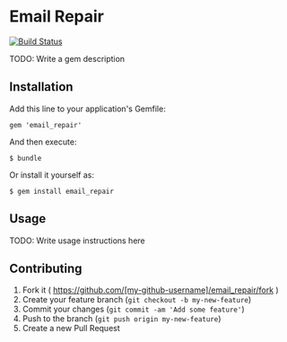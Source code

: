 # Email Repair

[![Build Status](https://travis-ci.org/ChalkSchools/email-repair.svg?branch=master)](https://travis-ci.org/ChalkSchools/email-repair)

TODO: Write a gem description

## Installation

Add this line to your application's Gemfile:

    gem 'email_repair'

And then execute:

    $ bundle

Or install it yourself as:

    $ gem install email_repair

## Usage

TODO: Write usage instructions here

## Contributing

1. Fork it ( https://github.com/[my-github-username]/email_repair/fork )
2. Create your feature branch (`git checkout -b my-new-feature`)
3. Commit your changes (`git commit -am 'Add some feature'`)
4. Push to the branch (`git push origin my-new-feature`)
5. Create a new Pull Request

